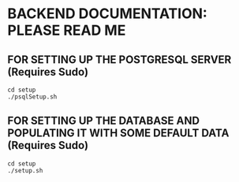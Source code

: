 # BACKEND DOCUMENTATION: PLEASE READ ME

## FOR SETTING UP THE POSTGRESQL SERVER (Requires Sudo)
```
cd setup
./psqlSetup.sh
```

## FOR SETTING UP THE DATABASE AND POPULATING IT WITH SOME DEFAULT DATA (Requires Sudo)
```
cd setup
./setup.sh
```
